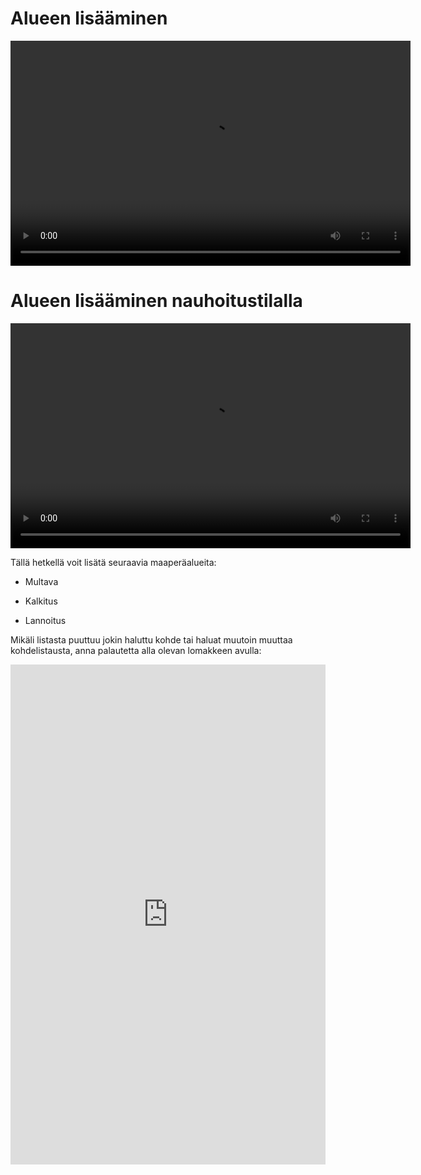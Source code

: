 # Alueen lisääminen

<video width="640" height="360" controls>

<source src="img/alueen_lisääminen.mp4" type="video/mp4">

</video>

# Alueen lisääminen nauhoitustilalla

<video width="640" height="360" controls>

<source src="img/alueen_lisääminen_nauhoitustila.mp4" type="video/mp4">

</video>

Tällä hetkellä voit lisätä seuraavia maaperäalueita:

-   Multava

-   Kalkitus

-   Lannoitus


Mikäli listasta puuttuu jokin haluttu kohde tai haluat muutoin muuttaa kohdelistausta, anna palautetta alla olevan lomakkeen avulla: 

<iframe src="https://docs.google.com/forms/d/e/1FAIpQLSfsGGxcdoyVvwqIh-dGyleqlHLDa48dSnIgMMCHhSZR-pgl4Q/viewform?embedded=true" width="100%" height="800" frameborder="0" marginheight="0" marginwidth="0">Ladataan...</iframe>